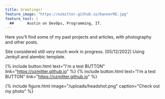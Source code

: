 ```yaml
---
title: Greetings!
feature_image: "https://ozmitter.github.io/bannerRE.jpg"
feature_text: |
  ##      Austin on DevOps, Programming, IT.
---
```


Here you'll find some of my past projects and articles, with photography and other posts.

Site considered still _very_ much work in progress. [05/12/2022]
Using Jenkyll and alembic template.

{% include button.html text="I'm a test BUTTON" link="https://ozmitter.github.io" %}
{% include button.html text="I'm a test BUTTON" link="https://ozmitter.github.io" %}

{% include figure.html image="/uploads/headshot.png" caption="Check out my photo" %}
